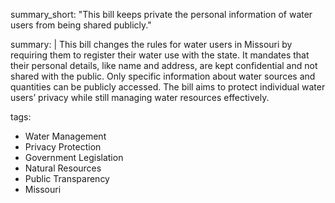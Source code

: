 summary_short: "This bill keeps private the personal information of water users from being shared publicly."

summary: |
  This bill changes the rules for water users in Missouri by requiring them to register their water use with the state. It mandates that their personal details, like name and address, are kept confidential and not shared with the public. Only specific information about water sources and quantities can be publicly accessed. The bill aims to protect individual water users’ privacy while still managing water resources effectively.

tags:
  - Water Management
  - Privacy Protection
  - Government Legislation
  - Natural Resources
  - Public Transparency
  - Missouri
